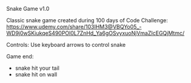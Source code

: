 Snake Game v1.0

Classic snake game created during 100 days of Code Challenge:
https://www.udemy.com/share/103IHM3@VBQYo05_-WD9j0wSKiukqeS490POl0L7ZnHd_Ya6gOSvyxuoNjVmaZIcEGQjMtmc/

Controls:
Use keyboard arrows to control snake

Game end:
- snake hit your tail
- snake hit on wall